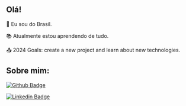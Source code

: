 ## Olá!

:house_with_garden: Eu sou do Brasil.

:books: Atualmente estou aprendendo de tudo.

:outbox_tray: 2024 Goals: create a new project and learn about new technologies.

## Sobre mim:

[![Github Badge](https://img.shields.io/badge/-Github-000?style=flat-square&logo=Github&logoColor=white&link=https://github.com/diogossalgado/)](https://github.com/diogossalgado/)

[![Linkedin Badge](https://img.shields.io/badge/-LinkedIn-blue?style=flat-square&logo=Linkedin&logoColor=white&link=https://www.linkedin.com/in/diogosilvasalgado/)]( https://www.linkedin.com/in/diogosilvasalgado/)
